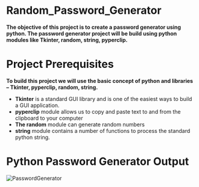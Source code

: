 # Random_Password_Generator
**The objective of this project is to create a password generator using python. The password generator project will be build using python modules like Tkinter, random, string, pyperclip.**
# Project Prerequisites
**To build this project we will use the basic concept of python and libraries – Tkinter, pyperclip, random, string.**
* **Tkinter** is a standard GUI library and is one of the easiest ways to build a GUI application.
* **pyperclip** module allows us to copy and paste text to and from the clipboard to your computer
* **The random** module can generate random numbers
* **string** module contains a number of functions to process the standard python string.
# Python Password Generator Output
![PasswordGenerator](https://github.com/Tolusuri-prathyusha/Random_Password_Generator/assets/113997379/524730e5-aa8f-4ec1-9348-1253ab6bb575)

